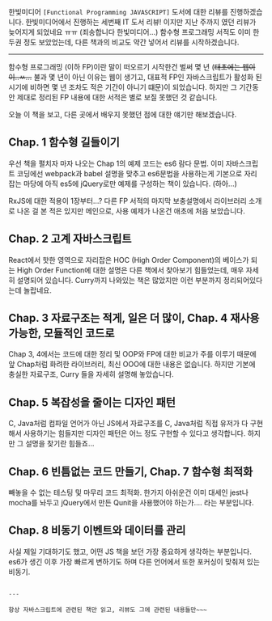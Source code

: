 한빛미디어 `[Functional Programming JAVASCRIPT]` 도서에 대한 리뷰를 진행하겠습니다.
한빛미디어에서 진행하는 세번째 IT 도서 리뷰! 이지만 지난 주까지 였던 리뷰가 늦어지게 되었네요 ㅠㅠ (죄송합니다 한빛미디어...)
함수형 프로그래밍 서적도 이미 한두권 정도 보았었는데, 다른 책과의 비교도 약간 넣어서 리뷰를 시작하겠습니다.

---

함수형 프로그래밍 (이하 FP)이란 말이 떠오르기 시작한건 벌써 몇 년 (~~태초에는 웹이 이..ㅆ...~~
불과 몇 년이 아닌 이유는 웹이 생기고, 대표적 FP인 자바스크립트가 활성화 된
시기에 비하면 몇 년 조차도 적은 기간이 아니기 떄문)이 되었습니다. 하지만 그 기간동안 제대로 정리된
FP 내용에 대한 서적은 별로 보질 못했던 것 같습니다.

오늘 이 책을 보고, 다른 곳에서 배우지 못했던 점에 대한 얘기만 해보겠습니다.

## Chap. 1 함수형 길들이기 

우선 책을 펼치자 마자 나오는 Chap 1의 예제 코드는 es6 람다 문법.
이미 자바스크립트 코딩에선 webpack과 babel 설명을 맞추고 es6문법을 사용하는게 기본으로
자리잡는 마당에 아직 es5에 jQuery로만 예제를 구성하는 책이 있습니다. (하아...)

RxJS에 대한 적용이 1장부터...? 다른 FP 서적의 마지막 보충설명에서 라이브러리 소개로 나온 걸
본 적은 있지만 메인으로, 사용 예제가 나온건 애초에 처음 보았습니다.
 
## Chap. 2 고계 자바스크립트 

React에서 핫한 영역으로 자리잡은 HOC (High Order Component)의 베이스가 되는 High
Order Function에 대한 설명은 다른 책에서 찾아보기 힘들었는데, 매우 자세히 설명되어 있습니다.
Curry까지 나와있는 책은 많았지만 이런 부분까지 정리되어있다는데 놀랍네요.
 
## Chap. 3 자료구조는 적게, 일은 더 많이, Chap. 4 재사용 가능한, 모듈적인 코드로 

Chap 3, 4에서는 코드에 대한 정리 및 OOP와 FP에 대한 비교가 주를 이루기 때문에
앞 Chap처럼 화려한 라이브러리, 최신 OOO에 대한 내용은 없습니다. 하지만 기본에 충실한
자료구조, Curry 들을 자세히 설명해 놓았습니다.

## Chap. 5 복잡성을 줄이는 디자인 패턴 

C, Java처럼 컴파일 언어가 아닌 JS에서 자료구조를 C, Java처럼 직접 유저가 다 구현해서 사용하기는
힘들지만 디자인 패턴은 어느 정도 구현할 수 있다고 생각합니다. 하지만 그 설명을 찾기란 힘들죠...

## Chap. 6 빈틈없는 코드 만들기, Chap. 7 함수형 최적화 

빼놓을 수 없는 테스팅 및 마무리 코드 최적화. 한가지 아쉬운건 이미 대세인 jest나 mocha를 놔두고
jQuery에서 만든 Qunit을 사용했어야 하는가.... 라는 부분입니다.

## Chap. 8 비동기 이벤트와 데이터를 관리 

사실 제일 기대하기도 했고, 어떤 JS 책을 보던 가장 중요하게 생각하는 부분입니다.
es6가 생긴 이후 가장 빠르게 변하기도 하며 다른 언어에서 또한 포커싱이 맞춰져 있는 비동기. 

~~~

---

항상 자바스크립트에 관련된 책만 읽고, 리뷰도 그에 관련된 내용들만~~~
